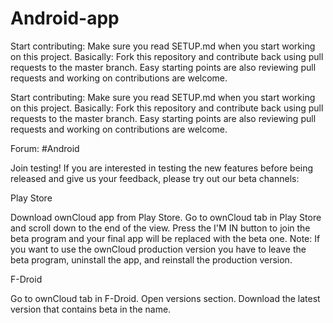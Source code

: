 # Android-app
Start contributing: Make sure you read SETUP.md when you start working on this project. Basically: Fork this repository and contribute back using pull requests to the master branch. Easy starting points are also reviewing pull requests and working on contributions are welcome.

Start contributing: Make sure you read SETUP.md when you start working on this project. Basically: Fork this repository and contribute back using pull requests to the master branch. Easy starting points are also reviewing pull requests and working on contributions are welcome.

Forum: #Android


Join testing!
If you are interested in testing the new features before being released and give us your feedback, please try out our beta channels:

Play Store

Download ownCloud app from Play Store.
Go to ownCloud tab in Play Store and scroll down to the end of the view.
Press the I'M IN button to join the beta program and your final app will be replaced with the beta one.
Note: If you want to use the ownCloud production version you have to leave the beta program, uninstall the app, and reinstall the production version.

F-Droid

Go to ownCloud tab in F-Droid.
Open versions section.
Download the latest version that contains beta in the name.
